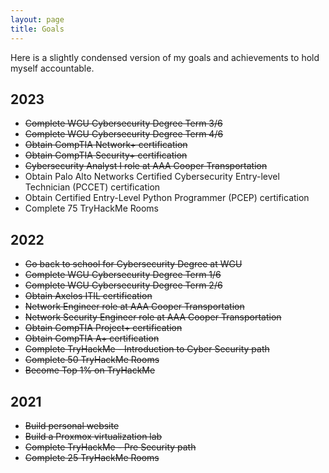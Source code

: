 ```yaml
---
layout: page
title: Goals
---
```


Here is a slightly condensed version of my goals and achievements to hold myself accountable.

## 2023
- ~~Complete WGU Cybersecurity Degree Term 3/6~~
- ~~Complete WGU Cybersecurity Degree Term 4/6~~
- ~~Obtain CompTIA Network+ certification~~
- ~~Obtain CompTIA Security+ certification~~
- ~~Cybersecurity Analyst I role at AAA Cooper Transportation~~
- Obtain Palo Alto Networks Certified Cybersecurity Entry-level Technician (PCCET) certification
- Obtain Certified Entry-Level Python Programmer (PCEP) certification
- Complete 75 TryHackMe Rooms


## 2022
- ~~Go back to school for Cybersecurity Degree at WGU~~
- ~~Complete WGU Cybersecurity Degree Term 1/6~~
- ~~Complete WGU Cybersecurity Degree Term 2/6~~ 
- ~~Obtain Axelos ITIL certification~~
- ~~Network Engineer role at AAA Cooper Transportation~~
- ~~Network Security Engineer role at AAA Cooper Transportation~~
- ~~Obtain CompTIA Project+ certification~~
- ~~Obtain CompTIA A+ certification~~
- ~~Complete TryHackMe - Introduction to Cyber Security path~~
- ~~Complete 50 TryHackMe Rooms~~
- ~~Become Top 1% on TryHackMe~~


## 2021
- ~~Build personal website~~
- ~~Build a Proxmox virtualization lab~~
- ~~Complete TryHackMe - Pre Security path~~
- ~~Complete 25 TryHackMe Rooms~~
